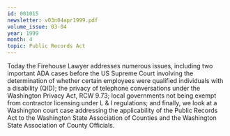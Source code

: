 ```yaml
---
id: 001015
newsletter: v03n04apr1999.pdf
volume_issue: 03-04
year: 1999
month: 4
topic: Public Records Act
---
```


Today the Firehouse Lawyer addresses numerous issues, including two important ADA cases before the US Supreme Court involving the determination of whether certain employees were qualified individuals with a disability (QID); the privacy of telephone conversations under the Washington Privacy Act, RCW 9.73; local governments not being exempt from contractor licensing under L & I regulations; and finally, we look at a Washington court case addressing the applicability of the Public Records Act to the Washington State Association of Counties and the Washington State Association of County Officials.
